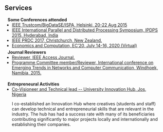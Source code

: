 ## Services

<h4 style="margin:0 10px 0;">Some Conferences attended</h4>

<ul style="margin:0 0 5px;">
  <li><a href="http://cvpr2023.thecvf.com/"><autocolor>IEEE Trustcom/BigDataSE/ISPA, Helsinki, 20-22 Aug 2015</autocolor></a></li>
  <li><a href="http://iccv2021.thecvf.com/"><autocolor>IEEE International Parallel and Distributed Processing Symposium, IPDPS 2015, Hyderabad, India</autocolor></a></li>
  <li><a href="https://eccv2022.ecva.net/"><autocolor>IEEE PRDC 2017, Christchurch, New Zealand.</autocolor></a></li>
  <li><a href="https://eccv2022.ecva.net/"><autocolor>Economics and Computation, EC’20, July 14-16, 2020 (Virtual)</autocolor></a></li>
</ul>

<h4 style="margin:0 10px 0;">Journal Reviewers</h4>

<ul style="margin:0 0 20px;">
  <li><a href="https://www.computer.org/csdl/journal/tp"><autocolor>Reviewer, IEEE Access Journal.</autocolor></a></li>
  <li><a href="https://www.springer.com/journal/11263"><autocolor>Programme Committee member/Reviewer, International conference on Emerging Trends in Networks and Computer Communication, Windhoek, Namibia, 2015.</autocolor></a></li>
</ul>

<h4 style="margin:0 10px 0;">Entrepreneural Activities</h4>

<ul style="margin:0 0 20px;">
  <li><a href=""><autocolor>Co-Visioneer and Technical lead -- University Innovation Hub, Jos, Nigeria</autocolor></a></li>
 <p>I co-established an Innovation Hub where creatives (students and staff) can develop technical and entrepreneurial
skills that are relevant in the industry. The hub has had a success rate with many of its beneficiaries contributing significantly to major projects locally and internationally and establishing their companies. </p>
</ul>
